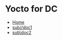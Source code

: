 # Yocto for DC

* [Home][home]
* [sub//doc1](/sub/doc1.md)
* [sub\\doc2](/sub/doc2.md)

[home]: /README.md
[logo]: /images/logo.png